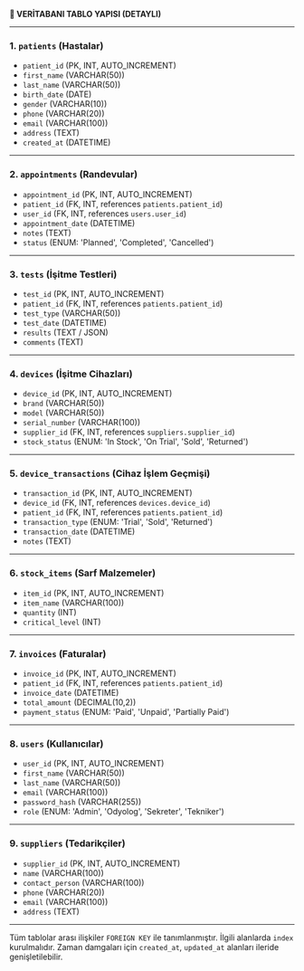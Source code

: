 **🧱 VERİTABANI TABLO YAPISI (DETAYLI)**

---

### 1. `patients` (Hastalar)
- `patient_id` (PK, INT, AUTO_INCREMENT)
- `first_name` (VARCHAR(50))
- `last_name` (VARCHAR(50))
- `birth_date` (DATE)
- `gender` (VARCHAR(10))
- `phone` (VARCHAR(20))
- `email` (VARCHAR(100))
- `address` (TEXT)
- `created_at` (DATETIME)

---

### 2. `appointments` (Randevular)
- `appointment_id` (PK, INT, AUTO_INCREMENT)
- `patient_id` (FK, INT, references `patients.patient_id`)
- `user_id` (FK, INT, references `users.user_id`)
- `appointment_date` (DATETIME)
- `notes` (TEXT)
- `status` (ENUM: 'Planned', 'Completed', 'Cancelled')

---

### 3. `tests` (İşitme Testleri)
- `test_id` (PK, INT, AUTO_INCREMENT)
- `patient_id` (FK, INT, references `patients.patient_id`)
- `test_type` (VARCHAR(50))
- `test_date` (DATETIME)
- `results` (TEXT / JSON)
- `comments` (TEXT)

---

### 4. `devices` (İşitme Cihazları)
- `device_id` (PK, INT, AUTO_INCREMENT)
- `brand` (VARCHAR(50))
- `model` (VARCHAR(50))
- `serial_number` (VARCHAR(100))
- `supplier_id` (FK, INT, references `suppliers.supplier_id`)
- `stock_status` (ENUM: 'In Stock', 'On Trial', 'Sold', 'Returned')

---

### 5. `device_transactions` (Cihaz İşlem Geçmişi)
- `transaction_id` (PK, INT, AUTO_INCREMENT)
- `device_id` (FK, INT, references `devices.device_id`)
- `patient_id` (FK, INT, references `patients.patient_id`)
- `transaction_type` (ENUM: 'Trial', 'Sold', 'Returned')
- `transaction_date` (DATETIME)
- `notes` (TEXT)

---

### 6. `stock_items` (Sarf Malzemeler)
- `item_id` (PK, INT, AUTO_INCREMENT)
- `item_name` (VARCHAR(100))
- `quantity` (INT)
- `critical_level` (INT)

---

### 7. `invoices` (Faturalar)
- `invoice_id` (PK, INT, AUTO_INCREMENT)
- `patient_id` (FK, INT, references `patients.patient_id`)
- `invoice_date` (DATETIME)
- `total_amount` (DECIMAL(10,2))
- `payment_status` (ENUM: 'Paid', 'Unpaid', 'Partially Paid')

---

### 8. `users` (Kullanıcılar)
- `user_id` (PK, INT, AUTO_INCREMENT)
- `first_name` (VARCHAR(50))
- `last_name` (VARCHAR(50))
- `email` (VARCHAR(100))
- `password_hash` (VARCHAR(255))
- `role` (ENUM: 'Admin', 'Odyolog', 'Sekreter', 'Tekniker')

---

### 9. `suppliers` (Tedarikçiler)
- `supplier_id` (PK, INT, AUTO_INCREMENT)
- `name` (VARCHAR(100))
- `contact_person` (VARCHAR(100))
- `phone` (VARCHAR(20))
- `email` (VARCHAR(100))
- `address` (TEXT)

---

Tüm tablolar arası ilişkiler `FOREIGN KEY` ile tanımlanmıştır. İlgili alanlarda `index` kurulmalıdır. Zaman damgaları için `created_at`, `updated_at` alanları ileride genişletilebilir.

